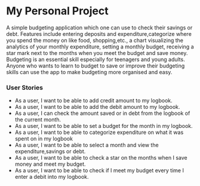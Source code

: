 # My Personal Project

 A simple budgeting application which one can use to check their savings or debt. Features include 
entering deposits and expenditure,categorize where you spend the money on like food, shopping,etc., a chart visualizing
the analytics of your monthly expenditure, setting a monthly budget, receiving a star mark next to the months when
you meet the budget and save money. Budgeting is an essential skill especially for teenagers and young adults. Anyone
who wants to learn to budget to save or improve their budgeting skills can use the app to make budgeting more organised
and easy.


### User Stories
- As a user, I want to be able to add credit amount to my logbook.
- As a user, I want to be able to add the debit amount to my logbook.
- As a user, I can check the amount saved or in debt from the logbook of the current month.
- As a user, I want to be able to set a budget for the month in my logbook.
- As a user, I want to be able to categorize expenditure on what it was spent on in my logbook
- As a user, I want to be able to select a month and view the expenditure,savings or debt.
- As a user, I want to be able to check a star on the months when I save money and meet my budget.
- As a user, I want to be able to check if I meet my budget every time I enter a debit into my logbook.

 